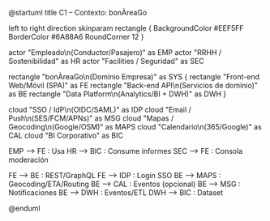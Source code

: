 @startuml
title C1 – Contexto: bonÀreaGo

left to right direction
skinparam rectangle {
  BackgroundColor #EEF5FF
  BorderColor #6A88A6
  RoundCorner 12
}

actor "Empleado\n(Conductor/Pasajero)" as EMP
actor "RRHH / Sostenibilidad" as HR
actor "Facilities / Seguridad" as SEC

rectangle "bonÀreaGo\n(Dominio Empresa)" as SYS {
  rectangle "Front-end Web/Móvil (SPA)" as FE
  rectangle "Back-end API\n(Servicios de dominio)" as BE
  rectangle "Data Platform\n(Analytics/BI + DWH)" as DWH
}

cloud "SSO / IdP\n(OIDC/SAML)" as IDP
cloud "Email / Push\n(SES/FCM/APNs)" as MSG
cloud "Mapas / Geocoding\n(Google/OSM)" as MAPS
cloud "Calendario\n(365/Google)" as CAL
cloud "BI Corporativo" as BIC

EMP --> FE : Usa
HR --> BIC : Consume informes
SEC --> FE : Consola moderación

FE --> BE : REST/GraphQL
FE --> IDP : Login SSO
BE --> MAPS : Geocoding/ETA/Routing
BE --> CAL : Eventos (opcional)
BE --> MSG : Notificaciones
BE --> DWH : Eventos/ETL
DWH --> BIC : Dataset

@enduml
